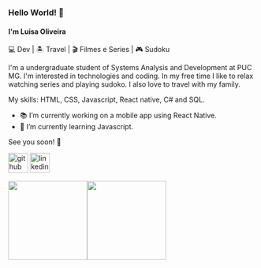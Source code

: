 ### Hello World! 👋

#### I'm Luisa Oliveira

:computer: Dev | :desert_island: Travel | :clapper: Filmes e Series | :video_game: Sudoku

I'm a undergraduate student of Systems Analysis and Development at PUC MG. I'm interested in technologies and coding. In my free time I like to relax watching series and playing sudoko. I also love to travel with my family.

My skills: HTML, CSS, Javascript, React native, C# and SQL.

- :books: I’m currently working on a mobile app using React Native.  
- 🌱 I’m currently learning Javascript.  


See you soon! :star_struck:

[<img src='https://cdn.jsdelivr.net/npm/simple-icons@3.0.1/icons/github.svg' alt='github' height='40'>](https://github.com/luisahelenalelis)  [<img src='https://cdn.jsdelivr.net/npm/simple-icons@3.0.1/icons/linkedin.svg' alt='linkedin' height='40'>](https://www.linkedin.com/in/luisahelenalelis/)  

 
<div  style="display: inline-flex">
<img align="center" height="160em" src="https://github-readme-stats-eight-theta.vercel.app/api?username=luisahelenalelis&show_icons=true&theme=dark&include_all_commits=true&count_private=true"/> 
<img align="center" height="160em" src="https://github-readme-stats.vercel.app/api/top-langs/?username=luisahelenalelis&layout=compact&langs_count=8&theme=dark"/>
</div>
